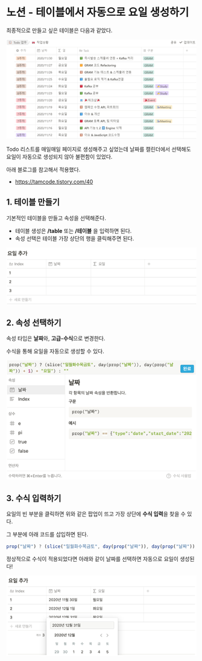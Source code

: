 # 노션 - 테이블에서 자동으로 요일 생성하기

최종적으로 만들고 싶은 테이블은 다음과 같았다.

![img](../.vuepress/public/images/img-notion/notion01.png)

Todo 리스트를 매일매일 페이지로 생성해주고 싶었는데 날짜를 캘린더에서 선택해도 요일이 자동으로 생성되지 않아 불편함이 있었다.

아래 블로그를 참고해서 적용했다.

- https://tamcode.tistory.com/40

## 1. 테이블 만들기

기본적인 테이블을 만들고 속성을 선택해준다.

- 테이블 생성은 **/table** 또는 **/테이블** 을 입력하면 된다.
- 속성 선택은 테이블 가장 상단의 행을 클릭해주면 된다.

![img](../.vuepress/public/images/img-notion/notion02.png)

## 2. 속성 선택하기

속성 타입은 **날짜**와, **고급-수식**으로 변경한다.

수식을 통해 요일을 자동으로 생성할 수 있다.

![img](../.vuepress/public/images/img-notion/notion03.png)

## 3. 수식 입력하기

요일의 빈 부분을 클릭하면 위와 같은 팝업이 뜨고 가장 상단에 **수식 입력**을 찾을 수 있다.

그 부분에 아래 코드를 삽입하면 된다.

```javascript
prop("날짜") ? (slice("일월화수목금토", day(prop("날짜")), day(prop("날짜")) + 1) + "요일") : ""
```

정상적으로 수식이 적용되었다면 아래와 같이 날짜를 선택하면 자동으로 요일이 생성된다!

![img](../.vuepress/public/images/img-notion/notion04.png)
